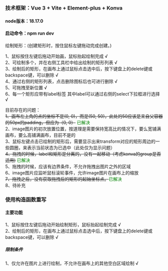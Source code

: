 ### 技术框架：Vue 3 + Vite + Element-plus + Konva 
#### node版本：18.17.0  
#### 启动命令：npm run dev

绘制矩形：(创建矩形时，按住鼠标左键拖动完成创建。)

1、鼠标按住左键后拖动开始画，鼠标抬起绘制完成 √  
2、可绘制多个，并在右侧工具栏中给出绘制的矩形列表 √  
3、绘制后的矩形，在画布上通过鼠标点击选中后，按下键盘上的delete键或backspace键，可以删除 √  
4、通过右侧的矩形列表，点击删除图标后也可进行删除 √  
5、可拖拽至新位置 √  
6、每一个矩形应带有label标签 其中label可以通过右侧的select下拉框进行选择 √

目前存在的问题：  
~~1、画布左上角的点的坐标不是(0, 0)，而是(50, 50)，此处的50应该是来自父容器的50px的padding，但应为（0, 0）~~ <font color=#008000>已解决</font>   
2、image图片的初次放置位置，按道理是需要保持宽高比的情况下，要么宽铺满画布，要么高铺满画布，目前不是的  
3、鼠标左键点击已绘制的矩形后，需要显示出来transform对应的矩形周边的一些圆圈，来表示当前状态为已选中（此处仅为显示问题）  
~~4、拖拽的时候，label和矩形是分离的，没有一起移动（考虑konva的group是否适用)~~ <font color=#008000>已解决</font>  
5、拖拽的时候，应该有边界条件，不允许拖拽出图片之外的区域  
6、image图片应监听鼠标滚轮事件，允许image图片在画布上的缩放  
~~7、拖拽之后，没有获取拖拽后的矩形的起始坐标点。~~<font color=#008000>已解决</font>  
8、待补充

### 使用构造函数重写   
#### 主要功能   
1、鼠标按住左键后拖动开始绘制矩形，鼠标抬起绘制完成 √   
2、绘制后的矩形，在画布上通过鼠标点击选中后，按下键盘上的delete键或backspace键，可以删除 √

##### 限制条件
1、仅允许在图片上进行绘制，不允许在画布上的其他空白区域绘制 √
